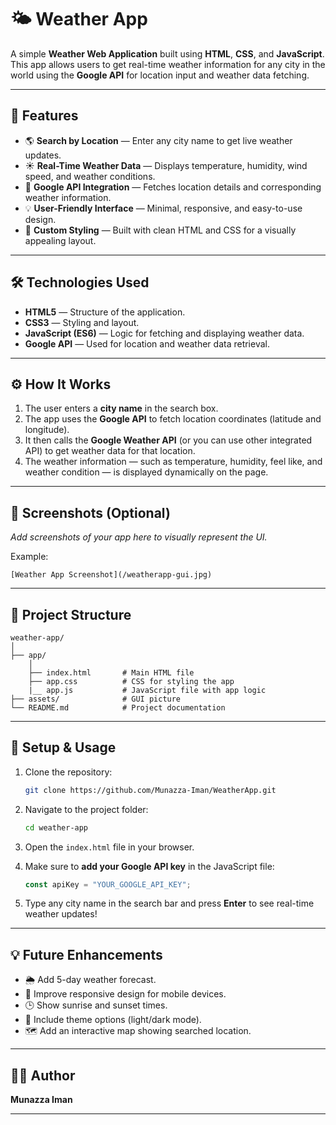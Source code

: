 # 🌤️ Weather App

A simple **Weather Web Application** built using **HTML**, **CSS**, and **JavaScript**.
This app allows users to get real-time weather information for any city in the world using the **Google API** for location input and weather data fetching.

---

## 🚀 Features

* 🌎 **Search by Location** — Enter any city name to get live weather updates.
* ☀️ **Real-Time Weather Data** — Displays temperature, humidity, wind speed, and weather conditions.
* 📍 **Google API Integration** — Fetches location details and corresponding weather information.
* 💡 **User-Friendly Interface** — Minimal, responsive, and easy-to-use design.
* 🎨 **Custom Styling** — Built with clean HTML and CSS for a visually appealing layout.

---

## 🛠️ Technologies Used

* **HTML5** — Structure of the application.
* **CSS3** — Styling and layout.
* **JavaScript (ES6)** — Logic for fetching and displaying weather data.
* **Google API** — Used for location and weather data retrieval.

---

## ⚙️ How It Works

1. The user enters a **city name** in the search box.
2. The app uses the **Google API** to fetch location coordinates (latitude and longitude).
3. It then calls the **Google Weather API** (or you can use other integrated API) to get weather data for that location.
4. The weather information — such as temperature, humidity, feel like, and weather condition — is displayed dynamically on the page.

---

## 📸 Screenshots (Optional)

*Add screenshots of your app here to visually represent the UI.*

Example:

```
[Weather App Screenshot](/weatherapp-gui.jpg)
```

---

## 🧩 Project Structure

```
weather-app/
│
├── app/
    │
    ├── index.html       # Main HTML file
    ├── app.css          # CSS for styling the app
    |__ app.js           # JavaScript file with app logic
├── assets/              # GUI picture
└── README.md            # Project documentation
```

---

## 🔑 Setup & Usage

1. Clone the repository:

   ```bash
   git clone https://github.com/Munazza-Iman/WeatherApp.git
   ```

2. Navigate to the project folder:

   ```bash
   cd weather-app
   ```

3. Open the `index.html` file in your browser.

4. Make sure to **add your Google API key** in the JavaScript file:

   ```javascript
   const apiKey = "YOUR_GOOGLE_API_KEY";
   ```

5. Type any city name in the search bar and press **Enter** to see real-time weather updates!

---

## 💡 Future Enhancements

* 🌦️ Add 5-day weather forecast.
* 📱 Improve responsive design for mobile devices.
* 🕒 Show sunrise and sunset times.
* 🎨 Include theme options (light/dark mode).
* 🗺️ Add an interactive map showing searched location.

---

## 👨‍💻 Author

**Munazza Iman**

---